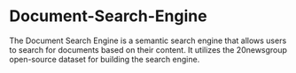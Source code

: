# Document-Search-Engine
The Document Search Engine is a semantic search engine that allows users to search for documents based on their content. It utilizes the 20newsgroup open-source dataset for building the search engine.
